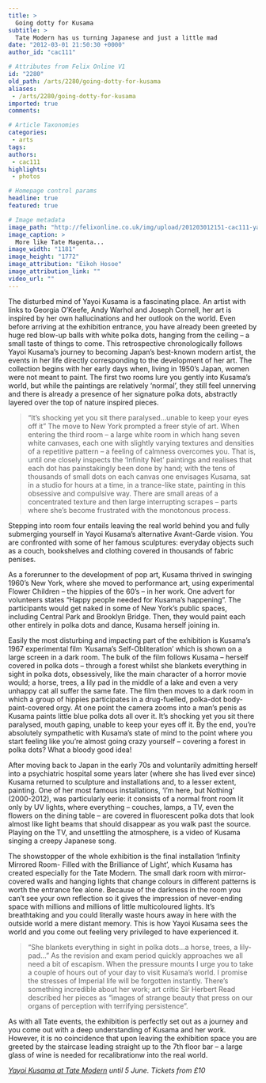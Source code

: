 ```yaml
---
title: >
  Going dotty for Kusama
subtitle: >
  Tate Modern has us turning Japanese and just a little mad
date: "2012-03-01 21:50:30 +0000"
author_id: "cac111"

# Attributes from Felix Online V1
id: "2280"
old_path: /arts/2280/going-dotty-for-kusama
aliases:
 - /arts/2280/going-dotty-for-kusama
imported: true
comments:

# Article Taxonomies
categories:
 - arts
tags:
authors:
 - cac111
highlights:
 - photos

# Homepage control params
headline: true
featured: true

# Image metadata
image_path: "http://felixonline.co.uk/img/upload/201203012151-cac111-yayoikusama.jpg"
image_caption: >
  More like Tate Magenta...
image_width: "1181"
image_height: "1772"
image_attribution: "Eikoh Hosoe"
image_attribution_link: ""
video_url: ""
---
```


The disturbed mind of Yayoi Kusama is a fascinating place. An artist with links to Georgia O’Keefe, Andy Warhol and Joseph Cornell, her art is inspired by her own hallucinations and her outlook on the world. Even before arriving at the exhibition entrance, you have already been greeted by huge red blow-up balls with white polka dots, hanging from the ceiling – a small taste of things to come.
 This retrospective chronologically follows Yayoi Kusama’s journey to becoming Japan’s best-known modern artist, the events in her life directly corresponding to the development of her art. The collection begins with her early days when, living in 1950’s Japan, women were not meant to paint. The first two rooms lure you gently into Kusama’s world, but while the paintings are relatively ‘normal’, they still feel unnerving and there is already a presence of her signature polka dots, abstractly layered over the top of nature inspired pieces.
> “It’s shocking yet you sit there paralysed...unable to keep your eyes off it”
The move to New York prompted a freer style of art. When entering the third room – a large white room in which hang seven white canvases, each one with slightly varying textures and densities of a repetitive pattern – a feeling of calmness overcomes you. That is, until one closely inspects the ‘Infinity Net’ paintings and realises that each dot has painstakingly been done by hand; with the tens of thousands of small dots on each canvas one envisages Kusama, sat in a studio for hours at a time, in a trance-like state, painting in this obsessive and compulsive way. There are small areas of a concentrated texture and then large interrupting scrapes – parts where she’s become frustrated with the monotonous process.

Stepping into room four entails leaving the real world behind you and fully submerging yourself in Yayoi Kusama’s alternative Avant-Garde vision. You are confronted with some of her famous sculptures: everyday objects such as a couch, bookshelves and clothing covered in thousands of fabric penises.

As a forerunner to the development of pop art, Kusama thrived in swinging 1960’s New York, where she moved to performance art, using experimental Flower Children – the hippies of the 60’s – in her work. One advert for volunteers states “Happy people needed for Kusama’s happening”. The participants would get naked in some of New York’s public spaces, including Central Park and Brooklyn Bridge. Then, they would paint each other entirely in polka dots and dance, Kusama herself joining in.

Easily the most disturbing and impacting part of the exhibition is Kusama’s 1967 experimental film ‘Kusama’s Self-Obliteration’ which is shown on a large screen in a dark room. The bulk of the film follows Kusama – herself covered in polka dots – through a forest whilst she blankets everything in sight in polka dots, obsessively, like the main character of a horror movie would; a horse, trees, a lily pad in the middle of a lake and even a very unhappy cat all suffer the same fate. The film then moves to a dark room in which a group of hippies participates in a drug-fuelled, polka-dot body-paint-covered orgy. At one point the camera zooms into a man’s penis as Kusama paints little blue polka dots all over it. It’s shocking yet you sit there paralysed, mouth gaping, unable to keep your eyes off it. By the end, you’re absolutely sympathetic with Kusama’s state of mind to the point where you start feeling like you’re almost going crazy yourself – covering a forest in polka dots? What a bloody good idea!

After moving back to Japan in the early 70s and voluntarily admitting herself into a psychiatric hospital some years later (where she has lived ever since) Kusama returned to sculpture and installations and, to a lesser extent, painting. One of her most famous installations, ‘I’m here, but Nothing’ (2000-2012), was particularly eerie: it consists of a normal front room lit only by UV lights, where everything – couches, lamps, a TV, even the flowers on the dining table – are covered in fluorescent polka dots that look almost like light beams that should disappear as you walk past the source. Playing on the TV, and unsettling the atmosphere, is a video of Kusama singing a creepy Japanese song.

The showstopper of the whole exhibition is the final installation ‘Infinity Mirrored Room- Filled with the Brilliance of Light’, which Kusama has created especially for the Tate Modern. The small dark room with mirror-covered walls and hanging lights that change colours in different patterns is worth the entrance fee alone. Because of the darkness in the room you can’t see your own reflection so it gives the impression of never-ending space with millions and millions of little multicoloured lights. It’s breathtaking and you could literally waste hours away in here with the outside world a mere distant memory. This is how Yayoi Kusama sees the world and you come out feeling very privileged to have experienced it.
> “She blankets everything in sight in polka dots...a horse, trees, a lily-pad...”
As the revision and exam period quickly approaches we all need a bit of escapism. When the pressure mounts I urge you to take a couple of hours out of your day to visit Kusama’s world. I promise the stresses of Imperial life will be forgotten instantly. There’s something incredible about her work; art critic Sir Herbert Read described her pieces as “images of strange beauty that press on our organs of perception with terrifying persistence”.

As with all Tate events, the exhibition is perfectly set out as a journey and you come out with a deep understanding of Kusama and her work. However, it is no coincidence that upon leaving the exhibition space you are greeted by the staircase leading straight up to the 7th floor bar – a large glass of wine is needed for recalibrationw into the real world.

_[Yayoi Kusama at Tate Modern](http://www.tate.org.uk/modern/exhibitions/yayoikusama/default.shtm?gclid=CJyn2bPWxq4CFeMmtAodPBdvaw) until 5 June. Tickets from £10_
